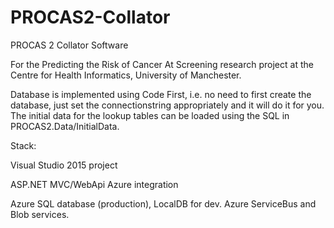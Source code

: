 # PROCAS2-Collator
PROCAS 2 Collator Software

For the Predicting the Risk of Cancer At Screening research project at the Centre for Health Informatics, University of Manchester.

Database is implemented using Code First, i.e. no need to first create the database, just set the connectionstring appropriately and it will do
it for you. The initial data for the lookup tables can be loaded using the SQL in PROCAS2.Data/InitialData.

Stack:

Visual Studio 2015 project

ASP.NET MVC/WebApi
Azure integration

Azure SQL database (production), LocalDB for dev.
Azure ServiceBus and Blob services.
